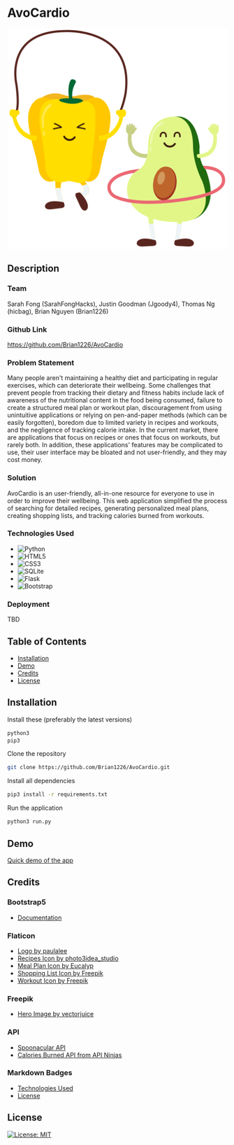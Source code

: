 # AvoCardio
![](/avocardio-logo.png)

## Description

### Team

Sarah Fong (SarahFongHacks), Justin Goodman (Jgoody4), Thomas Ng (hicbag), Brian Nguyen (Brian1226)

### Github Link
https://github.com/Brian1226/AvoCardio

### Problem Statement
Many people aren't maintaining a healthy diet and participating in regular exercises, which can deteriorate their wellbeing. Some challenges that prevent people from tracking their dietary and fitness habits include lack of awareness of the nutritional content in the food being consumed, failure to create a structured meal plan or workout plan, discouragement from using unintuitive applications or relying on pen-and-paper methods (which can be easily forgotten), boredom due to limited variety in recipes and workouts, and the negligence of tracking calorie intake. In the current market, there are applications that focus on recipes or ones that focus on workouts, but rarely both. In addition, these applications' features may be complicated to use, their user interface may be bloated and not user-friendly, and they may cost money.

### Solution
AvoCardio is an user-friendly, all-in-one resource for everyone to use in order to improve their wellbeing. This web application simplified the process of searching for detailed recipes, generating personalized meal plans, creating shopping lists, and tracking calories burned from workouts.

### Technologies Used
- ![Python](https://img.shields.io/badge/python-3670A0?style=for-the-badge&logo=python&logoColor=ffdd54)
- ![HTML5](https://img.shields.io/badge/html5-%23E34F26.svg?style=for-the-badge&logo=html5&logoColor=white)
- ![CSS3](https://img.shields.io/badge/css3-%231572B6.svg?style=for-the-badge&logo=css3&logoColor=white)
- ![SQLite](https://img.shields.io/badge/sqlite-%2307405e.svg?style=for-the-badge&logo=sqlite&logoColor=white)
- ![Flask](https://img.shields.io/badge/flask-%23000.svg?style=for-the-badge&logo=flask&logoColor=white)
- ![Bootstrap](https://img.shields.io/badge/bootstrap-%23563D7C.svg?style=for-the-badge&logo=bootstrap&logoColor=white)

### Deployment
TBD

## Table of Contents
- [Installation](#installation)
- [Demo](#demo)
- [Credits](#credits)
- [License](#license)

## Installation

Install these (preferably the latest versions)
```bash
python3
pip3
```

Clone the repository
```bash
git clone https://github.com/Brian1226/AvoCardio.git
```

Install all dependencies
```bash
pip3 install -r requirements.txt
```

Run the application
```bash
python3 run.py
```

## Demo
[Quick demo of the app](/Demo.mp4)

## Credits

### Bootstrap5
- [Documentation](https://getbootstrap.com/docs/5.3/getting-started/introduction/)

### Flaticon
- [Logo by paulalee](https://www.flaticon.com/free-icon/cardio_6774905?term=avocado&page=1&position=68&origin=search&related_id=6774905)
- [Recipes Icon by photo3idea_studio](https://www.flaticon.com/free-icon/recipe_3565418?term=recipe&page=1&position=2&origin=tag&related_id=3565418)
- [Meal Plan Icon by Eucalyp](https://www.flaticon.com/free-icon/diet_4444154?term=meal+plan&page=1&position=27&origin=search&related_id=4444154)
- [Shopping List Icon by Freepik](https://www.flaticon.com/free-icon/groceries_7433189?term=shopping+list&page=1&position=14&origin=search&related_id=7433189)
- [Workout Icon by Freepik](https://www.flaticon.com/free-icon/workout_3271136?term=workouts&page=1&position=1&origin=search&related_id=3271136)

### Freepik
- [Hero Image by vectorjuice](https://www.freepik.com/free-vector/food-nutritional-quality-illustration_18611142.htm#query=meal%20plan&position=31&from_view=search&track=robertav1)

### API
- [Spoonacular API](https://spoonacular.com/food-api/docs)
- [Calories Burned API from API Ninjas](https://api-ninjas.com/api/caloriesburned)

### Markdown Badges
- [Technologies Used](https://github.com/Ileriayo/markdown-badges)
- [License](https://gist.github.com/lukas-h/2a5d00690736b4c3a7ba)

## License
[![License: MIT](https://img.shields.io/badge/License-MIT-yellow.svg)](https://opensource.org/licenses/MIT)
